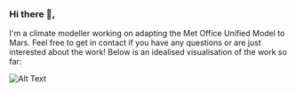### Hi there 👋, 

I'm a climate modeller working on adapting the Met Office Unified Model to Mars. Feel free to get in contact if you have any questions or are just interested about the work!
Below is an idealised visualisation of the work so far:

![Alt Text](https://github.com/dannymcculloch/3d_Mars_gif/blob/main/Mars_LLD_dust_test.gif)

<!--
**dannymcculloch/dannymcculloch** is a ✨ _special_ ✨ repository because its `README.md` (this file) appears on your GitHub profile.

Here are some ideas to get you started:

- 🔭 I’m currently working on ...
- 🌱 I’m currently learning ...
- 👯 I’m looking to collaborate on ...
- 🤔 I’m looking for help with ...
- 💬 Ask me about ...
- 📫 How to reach me: ...
- 😄 Pronouns: ...
- ⚡ Fun fact: ...
-->
